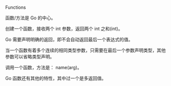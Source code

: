 Functions


函数/方法是 Go 的中心。


创建一个函数，接收两个 int 参数，返回两个 int 之和(int)。


Go 需要声明明确的返回，即不会自动返回最后一个表达式的值。


当一个函数有着多个连续的相同类型参数，只需要在最后一个参数声明类型，其他参数可以省略类型声明。


调用一个函数，方法是： name(arg)。


Go 函数还有其他的特性，其中过一个是多返回值。

